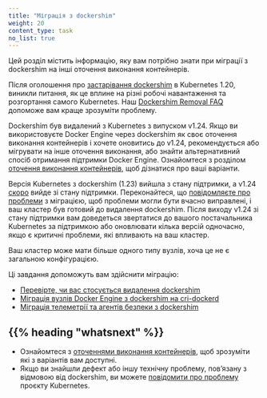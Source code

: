 ```yaml
---
title: "Міграція з dockershim"
weight: 20
content_type: task
no_list: true
---
```


<!-- overview -->

Цей розділ містить інформацію, яку вам потрібно знати при міграції з dockershim на інші оточення виконання контейнерів.

Після оголошення про [застарівання dockershim](/blog/2020/12/08/kubernetes-1-20-release-announcement/#dockershim-deprecation) в Kubernetes 1.20, виникли питання, як це вплине на різні робочі навантаження та розгортання самого Kubernetes. Наш [Dockershim Removal FAQ](/blog/2022/02/17/dockershim-faq/) допоможе вам краще зрозуміти проблему.

Dockershim був видалений з Kubernetes з випуском v1.24. Якщо ви використовуєте Docker Engine через dockershim як своє оточення виконання контейнерів і хочете оновитись до v1.24, рекомендується або мігрувати на інше оточення виконання, або знайти альтернативний спосіб отримання підтримки Docker Engine. Ознайомтеся з розділом [оточення виконання контейнерів](/docs/setup/production-environment/container-runtimes/), щоб дізнатися про ваші варіанти.

Версія Kubernetes з dockershim (1.23) вийшла з стану підтримки, а v1.24 [скоро](/releases/#release-v1-24) вийде зі стану підтримки. Переконайтеся, що [повідомляєте про проблеми](https://github.com/kubernetes/kubernetes/issues) з міграцією, щоб проблеми могли бути вчасно виправлені, і ваш кластер був готовий до видалення dockershim. Після виходу v1.24 зі стану підтримки вам доведеться звертатися до вашого постачальника Kubernetes за підтримкою або оновлювати кілька версій одночасно, якщо є критичні проблеми, які впливають на ваш кластер.

Ваш кластер може мати більше одного типу вузлів, хоча це не є загальною конфігурацією.

Ці завдання допоможуть вам здійснити міграцію:

* [Перевірте, чи вас стосується видалення dockershim](/docs/tasks/administer-cluster/migrating-from-dockershim/check-if-dockershim-removal-affects-you/)
* [Міграція вузлів Docker Engine з dockershim на cri-dockerd](/docs/tasks/administer-cluster/migrating-from-dockershim/migrate-dockershim-dockerd/)
* [Міграція телеметрії та агентів безпеки з dockershim](/docs/tasks/administer-cluster/migrating-from-dockershim/migrating-telemetry-and-security-agents/)

## {{% heading "whatsnext" %}}

* Ознайомтеся з [оточеннями виконання контейнерів](/docs/setup/production-environment/container-runtimes/), щоб зрозуміти які з варіантів вам доступні.
* Якщо ви знайшли дефект або іншу технічну проблему, повʼязану з відмовою від dockershim, ви можете [повідомити про проблему](https://github.com/kubernetes/kubernetes/issues/new/choose) проєкту Kubernetes.
